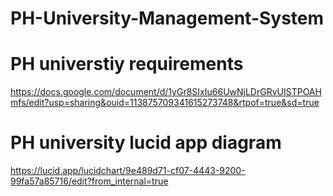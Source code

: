 # PH-University-Management-System

# PH universtiy requirements

https://docs.google.com/document/d/1yGr8SIxIu66UwNjLDrGRvUISTPOAHmfs/edit?usp=sharing&ouid=113875709341615273748&rtpof=true&sd=true

# PH university lucid app diagram

https://lucid.app/lucidchart/9e489d71-cf07-4443-9200-99fa57a85716/edit?from_internal=true
